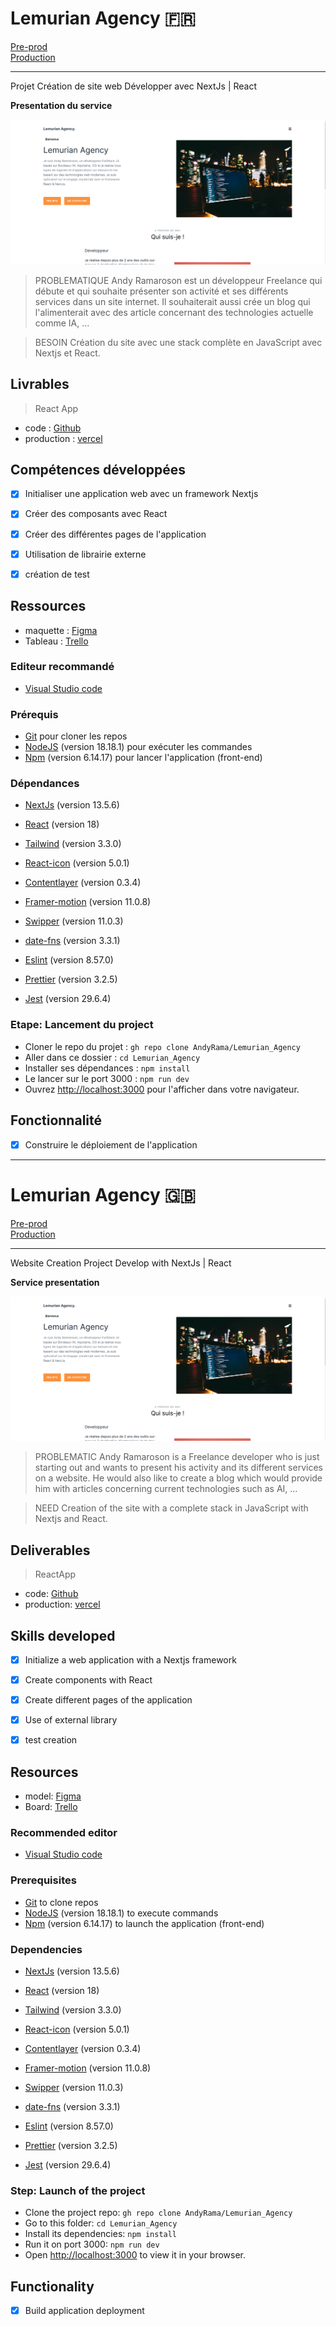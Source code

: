 # Lemurian Agency 🇫🇷

[Pre-prod](https://lemurian-agency.vercel.app/) <br/> 
[Production](https://service.andyramaroson.com/)

------------------------------------------------

Projet Création de site web Développer avec NextJs | React  

**Presentation du service**

<kbd>![Presentation du service](./lemurian.png)</kbd>

> PROBLEMATIQUE
Andy Ramaroson est un développeur Freelance qui débute et qui souhaite présenter son activité et ses différents services dans un site internet. Il souhaiterait aussi crée un blog qui l'alimenterait avec des article concernant des technologies actuelle comme IA, ...

> BESOIN
Création du site avec une stack complète en JavaScript avec Nextjs et React.

## Livrables

> React App
- code           : [Github](https://github.com/AndyRama/Lemurian_Agency)
- production     : [vercel](https://service.andyramaroson.com/)

## Compétences développées

- [x] Initialiser une application web avec un framework Nextjs
- [x] Créer des composants avec React 
- [x] Créer des différentes pages de l'application 
- [x] Utilisation de librairie externe 
- [x] création de test 


## Ressources

- maquette       : [Figma](https://www.figma.com/file/9VjWT92jDvr5zQaWRCk7Og/)
- Tableau        : [Trello](https://trello.com/b/jvjMUXfr/lemurian-agency)


### Editeur recommandé

* [Visual Studio code](https://code.visualstudio.com/)

### Prérequis

* [Git](https://git-scm.com/) pour cloner les repos
* [NodeJS](https://nodejs.org/fr/) (version 18.18.1) pour exécuter les commandes
* [Npm](https://www.npmjs.com/) (version 6.14.17) pour lancer l'application (front-end)

### Dépendances

* [NextJs](https://nextjs.org/) (version 13.5.6)
* [React](https://legacy.reactjs.org/) (version 18)

* [Tailwind](https://www.npmjs.com/package/prop-types) (version 3.3.0)

* [React-icon](https://www.npmjs.com/package/react-icons) (version 5.0.1)
* [Contentlayer](https://www.npmjs.com/package/contentlayer) (version 0.3.4)
* [Framer-motion](https://www.npmjs.com/package/framer-motion) (version 11.0.8)
* [Swipper](https://www.npmjs.com/package/swiper/v/11.0.3) (version 11.0.3)
* [date-fns](https://www.npmjs.com/package/date-fns) (version 3.3.1)

* [Eslint](https://www.npmjs.com/package/eslint) (version 8.57.0)
* [Prettier](https://www.npmjs.com/package/prettier) (version 3.2.5)

* [Jest](https://www.npmjs.com/package/jest/v/29.6.4) (version 29.6.4)

### Etape: Lancement du project

- Cloner le repo du projet : `gh repo clone AndyRama/Lemurian_Agency`
- Aller dans ce dossier : `cd Lemurian_Agency `
- Installer ses dépendances : `npm install`
- Le lancer sur le port 3000 : `npm run dev`
- Ouvrez [http://localhost:3000](http://localhost:3000) pour l'afficher dans votre navigateur.

## Fonctionnalité

- [x] Construire le déploiement de l'application

---------------------------

 # Lemurian Agency 🇬🇧

[Pre-prod](https://lemurian-agency.vercel.app/)<br/>
[Production](https://service.andyramaroson.com/)

------------------------------------------------

Website Creation Project Develop with NextJs | React

**Service presentation**

<kbd>![Service overview](./lemurian.png)</kbd>

> PROBLEMATIC
Andy Ramaroson is a Freelance developer who is just starting out and wants to present his activity and its different services on a website. He would also like to create a blog which would provide him with articles concerning current technologies such as AI, ...

> NEED
Creation of the site with a complete stack in JavaScript with Nextjs and React.

## Deliverables

> ReactApp
- code: [Github](https://github.com/AndyRama/Lemurian_Agency)
- production: [vercel](https://service.andyramaroson.com/)

## Skills developed

- [x] Initialize a web application with a Nextjs framework
- [x] Create components with React
- [x] Create different pages of the application
- [x] Use of external library
- [x] test creation


## Resources

- model: [Figma](https://www.figma.com/file/9VjWT92jDvr5zQaWRCk7Og/)
- Board: [Trello](https://trello.com/b/jvjMUXfr/lemurian-agency)


### Recommended editor

* [Visual Studio code](https://code.visualstudio.com/)

### Prerequisites

* [Git](https://git-scm.com/) to clone repos
* [NodeJS](https://nodejs.org/fr/) (version 18.18.1) to execute commands
* [Npm](https://www.npmjs.com/) (version 6.14.17) to launch the application (front-end)

### Dependencies

* [NextJs](https://nextjs.org/) (version 13.5.6)
* [React](https://legacy.reactjs.org/) (version 18)

* [Tailwind](https://www.npmjs.com/package/prop-types) (version 3.3.0)

* [React-icon](https://www.npmjs.com/package/react-icons) (version 5.0.1)
* [Contentlayer](https://www.npmjs.com/package/contentlayer) (version 0.3.4)
* [Framer-motion](https://www.npmjs.com/package/framer-motion) (version 11.0.8)
* [Swipper](https://www.npmjs.com/package/swiper/v/11.0.3) (version 11.0.3)
* [date-fns](https://www.npmjs.com/package/date-fns) (version 3.3.1)

* [Eslint](https://www.npmjs.com/package/eslint) (version 8.57.0)
* [Prettier](https://www.npmjs.com/package/prettier) (version 3.2.5)

* [Jest](https://www.npmjs.com/package/jest/v/29.6.4) (version 29.6.4)

### Step: Launch of the project

- Clone the project repo: `gh repo clone AndyRama/Lemurian_Agency`
- Go to this folder: `cd Lemurian_Agency`
- Install its dependencies: `npm install`
- Run it on port 3000: `npm run dev`
- Open [http://localhost:3000](http://localhost:3000) to view it in your browser.

## Functionality

- [x] Build application deployment
